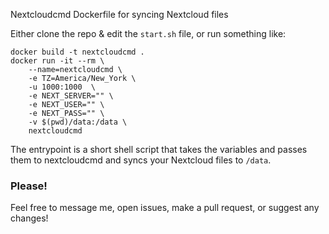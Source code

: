 Nextcloudcmd Dockerfile for syncing Nextcloud files

Either clone the repo & edit the `start.sh` file, or run something like:

```
docker build -t nextcloudcmd .
docker run -it --rm \
	--name=nextcloudcmd \
	-e TZ=America/New_York \
	-u 1000:1000  \
	-e NEXT_SERVER="" \
	-e NEXT_USER="" \
	-e NEXT_PASS="" \
	-v $(pwd)/data:/data \
	nextcloudcmd
```

The entrypoint is a short shell script that takes the variables and passes them to nextcloudcmd and syncs your Nextcloud files to `/data`.

### Please!
Feel free to message me, open issues, make a pull request, or suggest any changes!

